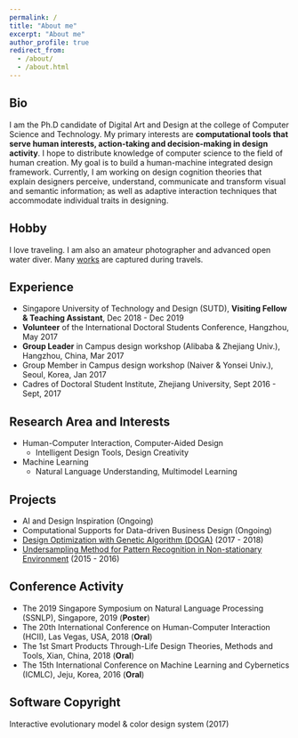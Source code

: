 ```yaml
---
permalink: /
title: "About me"
excerpt: "About me"
author_profile: true
redirect_from: 
  - /about/
  - /about.html
---
```


## Bio
I am the Ph.D candidate of Digital Art and Design at the college of Computer Science and Technology. My primary interests are   **computational tools that serve human interests, action-taking and decision-making in design activity**. I hope to distribute knowledge of computer science to the field of human creation. My goal is to build a human-machine integrated design framework. Currently, I am working on design cognition theories that explain designers perceive, understand, communicate and transform visual and semantic information; as well as adaptive interaction techniques that accommodate individual traits in designing.

## Hobby
I love traveling. I am also an amateur photographer and advanced open water diver. Many [works](https://jingliao132.github.io/portfolio) are captured during travels.

## Experience
- Singapore University of Technology and Design (SUTD), **Visiting Fellow & Teaching Assistant**, Dec 2018 - Dec 2019
- **Volunteer** of the International Doctoral Students Conference, Hangzhou, May 2017
- **Group Leader** in Campus design workshop (Alibaba & Zhejiang Univ.), Hangzhou, China, Mar 2017
- Group Member in Campus design workshop (Naiver & Yonsei Univ.), Seoul, Korea, Jan 2017
- Cadres of Doctoral Student Institute, Zhejiang University, Sept 2016 - Sept, 2017

## Research Area and Interests
- Human-Computer Interaction, Computer-Aided Design
  - Intelligent Design Tools, Design Creativity
- Machine Learning
  - Natural Language Understanding, Multimodel Learning

## Projects
- AI and Design Inspiration (Ongoing)
- Computational Supports for Data-driven Business Design (Ongoing)
- [Design Optimization with Genetic Algorithm (DOGA)](https://jingliao132.github.io/projects/2017-2018-project1) (2017 - 2018)
- [Undersampling Method for Pattern Recognition in Non-stationary Environment](https://jingliao132.github.io/projects/2015-2016-project0) (2015 - 2016)

## Conference Activity
- The 2019 Singapore Symposium on Natural Language Processing (SSNLP), Singapore, 2019 (**Poster**)
- The 20th International Conference on Human-Computer Interaction (HCII), Las Vegas, USA, 2018 (**Oral**)
- The 1st Smart Products Through-Life Design Theories, Methods and Tools, Xian, China, 2018 (**Oral**)
- The 15th International Conference on Machine Learning and Cybernetics (ICMLC), Jeju, Korea, 2016 (**Oral**)

## Software Copyright
Interactive evolutionary model & color design system (2017)

